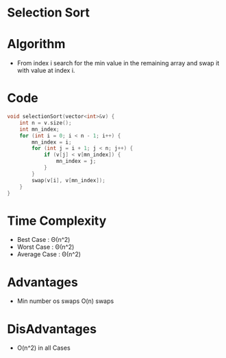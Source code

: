# Selection Sort

# Algorithm
- From index i search for the min value in the remaining array and swap it with value at index i.

# Code
```cpp
void selectionSort(vector<int>&v) {
    int n = v.size();
    int mn_index;
    for (int i = 0; i < n - 1; i++) {
        mn_index = i;
        for (int j = i + 1; j < n; j++) {
            if (v[j] < v[mn_index]) {
                mn_index = j;
            }
        }
        swap(v[i], v[mn_index]);
    }
}
```

# Time Complexity
- Best Case : Θ(n^2) 
- Worst Case : Θ(n^2)
- Average Case : Θ(n^2)

# Advantages 
- Min number os swaps O(n) swaps

# DisAdvantages
- O(n^2) in all Cases
